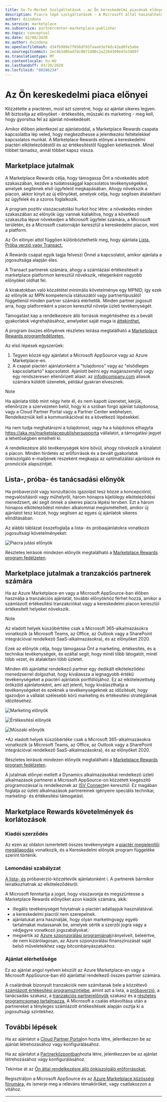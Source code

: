 ```yaml
---
title: Go-To-Market Szolgáltatások - az Ön kereskedelmi piacának előnyei | Azure
description: Piacra lépő szolgáltatások – A Microsoft által használható erőforrásokat a microsoftos okvédelem ebben a szakaszban ismerteti.
author: dsindona
ms.service: marketplace
ms.subservice: partnercenter-marketplace-publisher
ms.topic: conceptual
ms.date: 02/08/2020
ms.author: dsindona
ms.openlocfilehash: d34fb989e7f656df93faae63ef4dc42ed0fe5abe
ms.sourcegitcommit: 2ec4b3d0bad7dc0071400c2a2264399e4fe34897
ms.translationtype: MT
ms.contentlocale: hu-HU
ms.lasthandoff: 03/28/2020
ms.locfileid: "80286234"
---
```

# <a name="your-commercial-marketplace-benefits"></a>Az Ön kereskedelmi piaca előnyei

Közzétette a piactéren, most azt szeretné, hogy az ajánlat sikeres legyen. Mi biztosítja az előnyöket - értékesítés, műszaki és marketing - meg kell, hogy gyorsítsa fel az ajánlat növekedését.

Amikor élőben jelentkezel az ajánlatoddal, a Marketplace Rewards csapata kapcsolatba lép veled, hogy megkezdhesse a jelentkezési feltételekkel kapcsolatos munkát. A Marketplace Rewards előnyei a kereskedelmi piactéri elköteleződéstől és az értékesítéstől függően keletkeznek. Minél többet támadsz, annál többet kapsz vissza.

## <a name="marketplace-rewards"></a>Marketplace jutalmak

A Marketplace Rewards célja, hogy támogassa Önt a növekedés adott szakaszában, kezdve a tudatossággal kapcsolatos tevékenységekkel, amelyek segítenek első ügyfeleid megkapásában. Ahogy növekszik a piacon, akkor kinyit az új előnyöket, amelyek célja, hogy segítsen átalakítani az ügyfelek és a szoros foglalkozik. 

A program pozitív visszacsatolási hurkot hoz létre: a növekedés minden szakaszában az előnyök úgy vannak kialakítva, hogy a következő szakaszba lépve növekedjen a Microsoft ügyfelei számára, a Microsoft területén, és a Microsoft csatornáján keresztül a kereskedelmi piacon, mint a platform. 

Az Ön előnyei attól függően különböztethetik meg, hogy ajánlata [Lista, Próba verzió vagy Transact.](https://docs.microsoft.com/azure/marketplace/determine-your-listing-type#choose-a-publishing-option)

A Rewards csapat egyik tagja felveszi Önnel a kapcsolatot, amikor ajánlata a jogosultsága alapján éles. 

A Transact partnerek számára, ahogy a számlázási értékesítéseit a marketplace platformon keresztül növekszik, rétegenként nagyobb előnyöket oldhat fel. 

A kirakatokban való közzététel minimális követelménye egy MPNID, így ezek az előnyök az MPN kompetencia státuszától vagy partnertípusától függetlenül minden partner számára elérhetők. Minden partner jogosult arra, hogy platformként a piacon keresztül növelje üzleti tevékenységét. 

Támogatást kap a rendelkezésre álló források megértéséhez és a bevált gyakorlatok végrehajtásához, amelyeket saját maga is [áttekinthet.](https://partner.microsoft.com/asset/collection/azure-marketplace-and-appsource-publisher-toolkit#/) 

A program összes előnyének részletes leírása megtalálható a [Marketplace Rewards programfedélzeten.](https://aka.ms/marketplacerewards)

Az első lépések egyszerűek:

1. Tegyen közzé egy ajánlatot a Microsoft AppSource vagy az Azure Marketplace-en.
2. A csapat piactéri ajánlatonként a "tulajdonos" vagy az "elsődleges kapcsolattartó" kapcsolatot. Ajánlott beírni egy magánszemélyt vagy egy rendszeresen ellenőrizett aliast: az info@company.com aliasok számára küldött üzenetek, például gyakran elvesznek.

>[!Note]
>Ha ajánlata több mint négy hete él, és nem kapott üzenetet, kérjük, ellenőrizze a szervezeten belül, hogy ki a szóban forgó ajánlat tulajdonosa, vagy a Cloud Partner Portal vagy a Partner Center webhelyen. Rendelkezniük kell a kommunikációval és a következő lépésekkel. <br> <br> Ha nem tudja meghatározni a tulajdonost, vagy ha a tulajdonos elhagyta https://aka.ms/marketplacepublishersupporta vállalatot, a támogatási jegyet a lehetőségben emelheti ki.

A rendelkezésre álló tevékenységek köre bővül, ahogy növekszik a kínálatot a piacon. Minden hirdetés az erőforrások és a bevált gyakorlatok önkiszolgáló e-mailjének részeként megkapja az optimalizálási ajánlások és promóciók alapszintjét.

## <a name="list-trial-and-consulting-benefits"></a>Lista-, próba- és tanácsadási előnyök

Ha próbaverziót vagy konzultációs igazolást tesz közzé a koncepcióról, megvalósításról vagy műhelyről, három hónapra kijelölegy elköteleződési menedzsert, aki segít önnek a sikeres piacra lépési tervben. Ezt a három hónapos elköteleződést minden alkalommal megismételheti, amikor új ajánlatot tesz közzé, hogy segítsen az egyes új ajánlatok sikeres elindításában.

Az alábbi táblázat összefoglalja a lista- és próbaajánlatokra vonatkozó jogosultsági követelményeket:

![Piacra jutási előnyök](./media/marketplace-publishers-guide/gtm-eligibility-requirements.png)

Részletes leírások mindezen előnyök megtalálható a [Marketplace Rewards program fedélzeten](https://aka.ms/marketplacerewards).

## <a name="marketplace-rewards-for-transact-partners"></a>Marketplace jutalmak a tranzakciós partnerek számára

Ha az Azure Marketplace-en vagy a Microsoft AppSource-ban élőben használja a tranzakciós ajánlatát, további előnyökhöz férhet hozzá, amikor a számlázott értékesítési tranzakciókat vagy a kereskedelmi piacon keresztül értékesített helyeket növekszik. 

>[!Note]
>Az eladott helyek küszöbértéke csak a Microsoft 365-alkalmazásokra vonatkozik (a Microsoft Teams, az Office, az Outlook vagy a SharePoint integrációval rendelkező SaaS-alkalmazásokra), és az előnyöket 2020.

Ezek az előnyök célja, hogy támogassa Önt a marketing, értékesítés, és a technikai tevékenységek, és ezáltal segít, hogy minél több látogatót, minél több vezet, és átalakítani több üzletet.

Minden élő ajánlattal rendelkező partner egy dedikált elköteleződési menedzserrel dolgozhat, hogy kiválassza a legnagyobb értékű tevékenységeket a piactéri ajánlatok portfóliójához. Ez az elkötelezettség örökzöld ajánlatonként, ami azt jelenti, hogy kiválaszthatja a tevékenységeket és ezeknek a tevékenységeknek az időzítését, hogy igazodjon a vállalat szélesebb körű marketing és értékesítési stratégiáinak időzítéséhez. 

![Marketing előnyök](./media/marketplace-publishers-guide/marketing-benefit.png)

![Értékesítési előnyök](./media/marketplace-publishers-guide/sales-benefit.png)

![Műszaki előnyök](./media/marketplace-publishers-guide/technical-benefit.png)

\*Az eladott helyek küszöbértéke csak a Microsoft 365-alkalmazásokra vonatkozik (a Microsoft Teams, az Office, az Outlook vagy a SharePoint integrációval rendelkező SaaS-alkalmazásokra), és az előnyöket 2020.

Részletes leírások mindezen előnyök megtalálható a [Marketplace Rewards program fedélzeten](https://aka.ms/marketplacerewards).

A jutalmak előnyei mellett a Dynamics alkalmazásokkal rendelkező üzleti alkalmazások partnerei a Microsoft AppSource-on közzétett kiegészítő programozással is rendelkeznek az [ISV Connect](https://partner.microsoft.com/solutions/business-applications/isv-overview)en keresztül. Ez magában foglalja az üzleti alkalmazások partnereinek igényeire speciális technikai, marketing- és értékesítési támogatást.

## <a name="marketplace-rewards-requirements-and-restrictions"></a>Marketplace Rewards követelmények és korlátozások

### <a name="publisher-agreement"></a>Kiadói szerződés

Az ezen az oldalon ismertetett összes tevékenységre a [piactér megjelenítői megállapodás](https://go.microsoft.com/fwlink/?LinkID=699560) vonatkozik, és a Kereskedelmi előnyök program függeléke szerint történik.

### <a name="cancellation-policy"></a>Lemondási szabályzat

[A lista- és](https://docs.microsoft.com/azure/marketplace/determine-your-listing-type) próbaverzió-közzétevők ajánlatonként i. A partnerek bármikor leiratkozhatnak az elköteleződésről. 

A Microsoft fenntartja a jogot, hogy visszavonja és megszüntesse a Marketplace Rewards előnyöket azon kiadók számára, akik: 

* illegális tevékenységet folytatnak a piactéri adatlapjuk használatával.
* a kereskedelmi piacról nem szerepelnek. 
* ajánlatukat arra használják, hogy olyan marketingvagy egyéb tartalmakat mutassanak be, amelyek sértik a szerzői jogra vagy a védjegyre vonatkozó jogszabályokat.
* megsértik az [Azure szponzorálási programjának](https://azure.microsoft.com/offers/ms-azr-0036p/)irányelveit, beleértve, de nem kizárólagosan, az Azure szponzorálási finanszírozását saját belső műveleteikhez vagy bitcoinbányászatukhoz. 

### <a name="offer-availability"></a>Ajánlat elérhetősége

Ez az ajánlat angol nyelven készült az Azure Marketplace-en vagy a Microsoft AppSource-ban élő ajánlattal rendelkező összes partner számára.

A csalárdnak bizonyult tranzakciók nem számítanak bele a közzétevő [számlázott értékesítési programszintjébe](https://aka.ms/marketplacepublisherrewards), amint azt a lista, a [próbaverzió,](#list-trial-and-consulting-benefits) a tanácsadás szakasz, a [tranzakciós partnerelőnyök](#marketplace-rewards-for-transact-partners) szakasz és a [részletes programcsomag tartalmazza.](https://aka.ms/marketplacepublisherrewards) A Microsoft a csalás eltávolítása után a partnereket a tényleges számlázott értékesítések alapján osztja ki a jogosultsági szintekhez. 

## <a name="next-steps"></a>További lépések

Ha az ajánlatot a [Cloud Partner Portal](https://cloudpartner.azure.com)on hozta létre, jelentkezzen be az ajánlat létrehozásához vagy konfigurálásához.

Ha az ajánlatot a [Partnerközpontban](https://partner.microsoft.com/en-us/dashboard/commercial-marketplace/overview)hozta létre, jelentkezzen be az ajánlat létrehozásához vagy konfigurálásához.

Tekintse át az [Ön által rendelkezésre álló önkiszolgáló erőforrásokat.](https://partner.microsoft.com/asset/collection/azure-marketplace-and-appsource-publisher-toolkit#/)

Regisztráljon a Microsoft AppSource és az [Azure Marketplace közösségi fórumára,](https://www.microsoftpartnercommunity.com/t5/Azure-Marketplace-and-AppSource/bd-p/2222) és ismerje meg a releváns témaköröket, vagy csatlakozzon a vitához.

---
